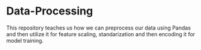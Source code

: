 # Data-Processing

This repository teaches us how we can preprocess our data using Pandas and then utilize it for feature scaling, standarization and then encoding it for model training.
